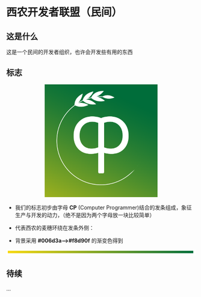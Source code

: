 # 西农开发者联盟（民间）
## 这是什么

这是一个民间的开发者组织，也许会开发些有用的东西

## 标志
<div style="text-align:center">
<img src="logo/nwafucp.png" width="300px">
</div>

- 我们的标志初步由字母 **CP** (Computer Programmer)结合的发条组成，象征生产与开发的动力，（绝不是因为两个字母放一块比较简单）
- 代表西农的麦穗环绕在发条外侧：

- 背景采用 **#006d3a-->#f8d90f** 的渐变色得到

![](logo/color.png)



## 待续

...

<!--

**Here are some ideas to get you started:**

🙋‍♀️ A short introduction - what is your organization all about?
🌈 Contribution guidelines - how can the community get involved?
👩‍💻 Useful resources - where can the community find your docs? Is there anything else the community should know?
🍿 Fun facts - what does your team eat for breakfast?
🧙 Remember, you can do mighty things with the power of [Markdown](https://docs.github.com/github/writing-on-github/getting-started-with-writing-and-formatting-on-github/basic-writing-and-formatting-syntax)
-->
